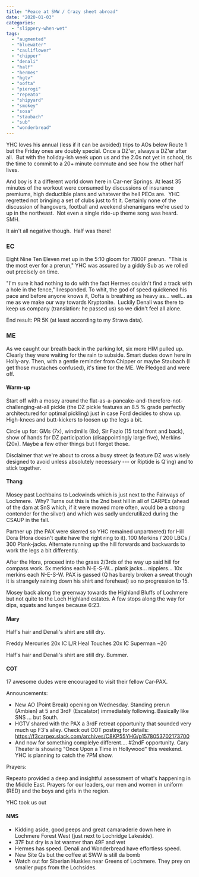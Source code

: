 ```yaml
---
title: "Peace at SWW / Crazy sheet abroad"
date: "2020-01-03"
categories: 
  - "slippery-when-wet"
tags: 
  - "augmented"
  - "bluewater"
  - "cauliflower"
  - "chipper"
  - "denali"
  - "half"
  - "hermes"
  - "hgtv"
  - "oofta"
  - "pierogi"
  - "repeato"
  - "shipyard"
  - "smokey"
  - "sosa"
  - "staubach"
  - "sub"
  - "wonderbread"
---
```


YHC loves his annual (less if it can be avoided) trips to AOs below Route 1 but the Friday ones are doubly special. Once a DZ'er, always a DZ'er after all.  But with the holiday-ish week upon us and the 2.0s not yet in school, tis the time to commit to a 20+ minute commute and see how the other half lives.

And boy is it a different world down here in Car-ner Springs. At least 35 minutes of the workout were consumed by discussions of insurance premiums, high deductible plans and whatever the hell PEOs are.  YHC regretted not bringing a set of clubs just to fit it. Certainly none of the discussion of hangovers, football and weekend shenanigans we're used to up in the northeast.  Not even a single ride-up theme song was heard.  SMH.

It ain't all negative though.  Half was there!

### EC

Eight Nine Ten Eleven met up in the 5:10 gloom for 7800F prerun.  "This is the most ever for a prerun," YHC was assured by a giddy Sub as we rolled out precisely on time.

"I'm sure it had nothing to do with the fact Hermes couldn't find a track with a hole in the fence," I responded. To whit, the god of speed quickened his pace and before anyone knows it, Oofta is breathing as heavy as... well... as me as we make our way towards Kryptonite.  Luckily Denali was there to keep us company (translation: he passed us) so we didn't feel all alone.

End result: PR 5K (at least according to my Strava data).

### ME

As we caught our breath back in the parking lot, six more HIM pulled up. Clearly they were waiting for the rain to subside. Smart dudes down here in Holly-ary. Then, with a gentle reminder from Chipper or maybe Staubach (I get those mustaches confused), it's time for the ME. We Pledged and were off.

#### Warm-up

Start off with a mosey around the flat-as-a-pancake-and-therefore-not-challenging-at-all pickle (the DZ pickle features an 8.5 % grade perfectly architectured for optimal pickling) just in case Ford decides to show up. High-knees and butt-kickers to loosen up the legs a bit.

Circle up for: GMs (7x), windmills (8x), Sir Fazio (15 total front and back), show of hands for DZ participation (disappointingly large five), Merkins (20x). Maybe a few other things but I forget those.

Disclaimer that we're about to cross a busy street (a feature DZ was wisely designed to avoid unless absolutely necessary --- or Riptide is Q'ing) and to stick together.

#### Thang

Mosey past Lochbains to Lockwinds which is just next to the Fairways of Lochmere.  Why? Turns out this is the 2nd best hill in all of CARPEx (ahead of the dam at SnS which, if it were mowed more often, would be a strong contender for the silver) and which was sadly underutilized during the CSAUP in the fall.

Partner up (the PAX were skerred so YHC remained unpartnered) for Hill Dora (Hora doesn't quite have the right ring to it). 100 Merkins / 200 LBCs / 300 Plank-jacks. Alternate running up the hill forwards and backwards to work the legs a bit differently.

After the Hora, proceed into the grass 2/3rds of the way up said hill for compass work. 5x merkins each N-E-S-W... plank jacks... nipplers... 10x merkins each N-E-S-W. PAX is gassed (Q has barely broken a sweat though it is strangely raining down his shirt and forehead) so no progression to 15.

Mosey back along the greenway towards the Highland Bluffs of Lochmere but not quite to the Loch Highland estates. A few stops along the way for dips, squats and lunges because 6:23.

#### Mary

Half's hair and Denali's shirt are still dry.

Freddy Mercuries 20x IC L/R Heal Touches 20x IC Superman ~20

Half's hair and Denali's shirt are still dry. Bummer.

#### COT

17 awesome dudes were encouraged to visit their fellow Car-PAX.

Announcements:

- New AO (Point Break) opening on Wednesday. Standing prerun (Ambien) at 5 and 3rdF (Escalator) immediately following. Basically like SNS ... but South.
- HGTV shared with the PAX a 3rdF retreat opportunity that sounded very much up F3's alley. Check out COT posting for details: https://f3carpex.slack.com/archives/C8KP55YHG/p1578053702173700
- And now for something complelye different.... #2ndF opportunity. Cary Theater is showing "Once Upon a Time in Hollywood" this weekend. YHC is planning to catch the 7PM show.

Prayers:

Repeato provided a deep and insightful assessment of what's happening in the Middle East. Prayers for our leaders, our men and women in uniform (RED) and the boys and girls in the region.

YHC took us out

#### NMS

- Kidding aside, good peeps and great camaraderie down here in Lochmere Forest West (just next to Lochridge Lakeside).
- 37F but dry is a lot warmer than 49F and wet
- Hermes has speed. Denali and Wonderbread have effortless speed.
- New Site Qs but the coffee at SWW is still da bomb
- Watch out for Siberian Huskies near Greens of Lochmere. They prey on smaller pups from the Lochsides.
